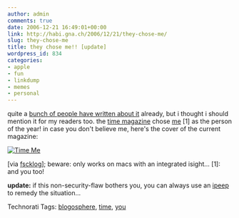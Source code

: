 ```yaml
---
author: admin
comments: true
date: 2006-12-21 16:49:01+00:00
link: http://habi.gna.ch/2006/12/21/they-chose-me/
slug: they-chose-me
title: they chose me!! [update]
wordpress_id: 834
categories:
- apple
- fun
- linkdump
- memes
- personal
---
```


quite a [bunch of people have written about it](http://planet.blogug.ch/search/linkex:www.time.com/time/magazine/article/0%2C9171%2C1569514%2C00.html) already, but i thought i should mention it for my readers too. the [time magazine](http://www.time.com/time/) chose [me](http://www.time.com/time/magazine/article/0,9171,1569514,00.html) [1] as the person of the year! in case you don't believe me, here's the cover of the current magazine:


[![Time Me](http://habi.gna.ch/wp-content/uploads/2006/12/time_me-tm.jpg)](http://habi.gna.ch/wp-content/uploads/2006/12/time_me.jpg)

[via [fscklog](http://www.fscklog.com/2006/12/timecover_gekre.html)]; beware: only works on macs with an integrated isight...
[1]: and you too!

**update:** if this non-security-flaw bothers you, you can always use an [ipeep](http://www.makezine.com/blog/archive/2006/11/how_to_secure_y.html) to remedy the situation...


Technorati Tags: [blogosphere](http://www.technorati.com/tag/blogosphere), [time](http://www.technorati.com/tag/time), [you](http://www.technorati.com/tag/you)
